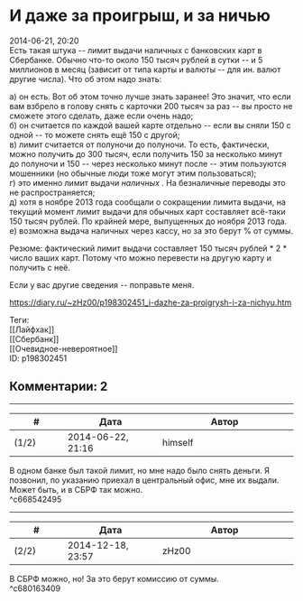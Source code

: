 И даже за проигрыш, и за ничью
==============================

  
2014-06-21, 20:20  
 Есть такая штука -- лимит выдачи наличных с банковских карт в Сбербанке. Обычно что-то около 150 тысяч рублей в сутки -- и 5 миллионов в месяц (зависит от типа карты и валюты -- для ин. валют другие числа). Что об этом надо знать:   
   
 а) он есть. Вот об этом точно лучше знать заранее! Это значит, что если вам взбрело в голову снять с карточки 200 тысяч за раз -- вы просто не сможете этого сделать, даже если очень надо;   
 б) он считается по каждой вашей карте отдельно -- если вы сняли 150 с одной -- то можете снять ещё 150 с другой;   
 в) лимит считается от полуночи до полуночи. То есть, фактически, можно получить до 300 тысяч, если получить 150 за несколько минут до полуночи и 150 -- через несколько минут после -- этим пользуются мошенники (но обычные люди тоже могут этим пользоваться);   
 г) это именно лимит выдачи  *наличных*  . На безналичные переводы это не распространяется;   
 д) хотя в ноябре 2013 года сообщали о сокращении лимита выдачи, на текущий момент лимит выдачи для обычных карт составляет всё-таки 150 тысяч рублей. По крайней мере, выпущенных до ноября 2013 года.   
 е) возможна выдача наличных через кассу, но за это берут % от суммы.   
   
 Резюме: фактический лимит выдачи составляет 150 тысяч рублей \* 2 \* число ваших карт. Потому что можно перевести на другую карту и получить с неё.   
   
 Если у вас другие сведения -- поправьте меня.   
  
<https://diary.ru/~zHz00/p198302451_i-dazhe-za-proigrysh-i-za-nichyu.htm>  
  
Теги:  
[[Лайфхак]]  
[[Сбербанк]]  
[[Очевидное-невероятное]]  
ID: p198302451  


Комментарии: 2
--------------

  


---



|         #         |              Дата              |                     Автор                     |           ID           |
| --- | --- | --- | --- |
| (1/2) | 2014-06-22, 21:16 | himself | c668542495 |

  
 В одном банке был такой лимит, но мне надо было снять деньги. Я позвонил, по указанию приехал в центральный офис, мне их выдали. Может быть, и в СБРФ так можно.   
 ^c668542495

---



|         #         |              Дата              |                     Автор                     |           ID           |
| --- | --- | --- | --- |
| (2/2) | 2014-12-18, 23:57 | zHz00 | c680163409 |

  
 В СБРФ можно, но! За это берут комиссию от суммы.   
 ^c680163409